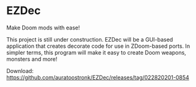 # EZDec
Make Doom mods with ease!

This project is still under construction. EZDec will be a GUI-based application that creates decorate code for use in ZDoom-based ports. In simpler terms, this program will make it easy to create Doom weapons, monsters and more!

Download: https://github.com/auratoostronk/EZDec/releases/tag/022820201-0854
